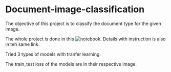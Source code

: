 # Document-image-classification

The objective of this project is to classify the document type for the given image. 

The whole project is done in this ![notebook](https://drive.google.com/file/d/1PFrr6U27HkNZJ98LmENQzE1WsaGe8820/view?usp=sharing). Details with instruction is also in teh same link.

Tried 3 types of models with tranfer learning.

The train_test loss of the models are in their respective image.
